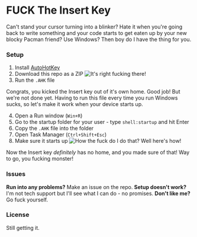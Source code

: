 # FUCK The Insert Key

Can't stand your cursor turning into a blinker? Hate it when you're going back to write something
and your code starts to get eaten up by your new blocky Pacman friend? Use Windows? Then boy do I
have the thing for you.

### Setup

1. Install [AutoHotKey](https://www.autohotkey.com)
2. Download this repo as a ZIP
   ![It's right fucking there!](https://i.imgur.com/dfOeASu.png)
3. Run the `.AHK` file

Congrats, you kicked the Insert key out of it's own home. Good job! But we're not done yet.
Having to run this file every time you run Windows sucks, so let's make it work when your device
starts up.

4. Open a Run window (`Win+R`)
5. Go to the startup folder for your user - type `shell:startup` and hit Enter
6. Copy the `.AHK` file into the folder
7. Open Task Manager (`Ctrl+Shift+Esc`)
8. Make sure it starts up
   ![How the fuck do I do that? Well here's how!](https://i.imgur.com/htp49w5.png)

Now the Insert key _definitely_ has no home, and you made sure of that! Way to go, you fucking monster!

### Issues

**Run into any problems?** Make an issue on the repo.
**Setup doesn't work?** I'm not tech support but I'll see what I can do - no promises.
**Don't like me?** Go fuck yourself.

### License

Still getting it.
